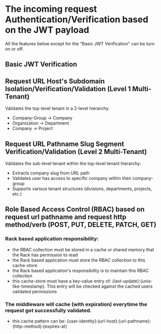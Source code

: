 # The incoming request Authentication/Verification based on the JWT payload

All the features below except for the "Basic JWT Verification" can be turn on or off.

## Basic JWT Verification

## Request URL Host's Subdomain Isolation/Verification/Validation (Level 1 Multi-Tenant)

Validates the top-level tenant in a 2-level hierarchy:
- Company-Group → Company
- Organization → Department  
- Company → Project

## Request URL Pathname Slug Segment Verification/Validation (Level 2 Multi-Tenant)

Validates the sub-level tenant within the top-level tenant hierarchy:
- Extracts company slug from URL path
- Validates user has access to specific company within their company-group
- Supports various tenant structures (divisions, departments, projects, etc.)

## Role Based Access Control (RBAC) based on request url pathname and request http method/verb (POST, PUT, DELETE, PATCH, GET)

### Rack based application responsibility:

- the RBAC collection must be stored in a cache or shared memory that the Rack has permission to read
- the Rack based application must store the RBAC collection to this cache-store
- the Rack based application's responsibility is to maintain this RBAC collection
- this cache-store must have a key-value entry of: {last-update}:{unix-like-timestamp}. This entry will be checked against the cached users validated permissions

### The middleware will cache (with expiration) everytime the request got successfully validated.

- this cache pattern can be: {user-identity}:{url-host}:{url-pathname}:{http-method}:{expires-at}
